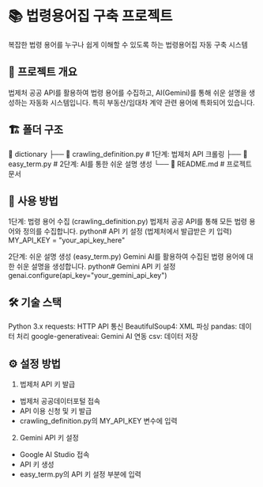 # 📚 법령용어집 구축 프로젝트
복잡한 법령 용어를 누구나 쉽게 이해할 수 있도록 하는 법령용어집 자동 구축 시스템

## 🎯 프로젝트 개요
법제처 공공 API를 활용하여 법령 용어를 수집하고, AI(Gemini)를 통해 쉬운 설명을 생성하는 자동화 시스템입니다. 특히 부동산/임대차 계약 관련 용어에 특화되어 있습니다.


## 🏗️ 폴더 구조
📁 dictionary
├── 📄 crawling_definition.py    # 1단계: 법제처 API 크롤링
├── 📄 easy_term.py             # 2단계: AI를 통한 쉬운 설명 생성
└── 📄 README.md               # 프로젝트 문서


## 🚀 사용 방법
1단계: 법령 용어 수집 (crawling_definition.py)
법제처 공공 API를 통해 모든 법령 용어와 정의를 수집합니다.
python# API 키 설정 (법제처에서 발급받은 키 입력)
MY_API_KEY = "your_api_key_here"

2단계: 쉬운 설명 생성 (easy_term.py)
Gemini AI를 활용하여 수집된 법령 용어에 대한 쉬운 설명을 생성합니다.
python# Gemini API 키 설정
genai.configure(api_key="your_gemini_api_key")


## 🛠️ 기술 스택
Python 3.x
requests: HTTP API 통신
BeautifulSoup4: XML 파싱
pandas: 데이터 처리
google-generativeai: Gemini AI 연동
csv: 데이터 저장


## ⚙️ 설정 방법
1. 법제처 API 키 발급

- 법제처 공공데이터포털 접속
- API 이용 신청 및 키 발급
- crawling_definition.py의 MY_API_KEY 변수에 입력

2. Gemini API 키 설정

- Google AI Studio 접속
- API 키 생성
- easy_term.py의 API 키 설정 부분에 입력
